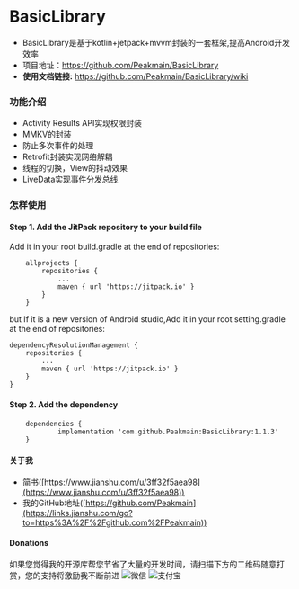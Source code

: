 # BasicLibrary
- BasicLibrary是基于kotlin+jetpack+mvvm封装的一套框架,提高Android开发效率
- 项目地址：https://github.com/Peakmain/BasicLibrary
- **使用文档链接:** https://github.com/Peakmain/BasicLibrary/wiki

### 功能介绍
- Activity Results API实现权限封装
- MMKV的封装
- 防止多次事件的处理
- Retrofit封装实现网络解耦
- 线程的切换，View的抖动效果
- LiveData实现事件分发总线


### 怎样使用
#### Step 1. Add the JitPack repository to your build file

Add it in your root build.gradle at the end of repositories:
```
	allprojects {
		repositories {
			...
			maven { url 'https://jitpack.io' }
		}
	}
```
but If it is a new version of Android studio,Add it in your root setting.gradle at the end of repositories:
```
dependencyResolutionManagement {
    repositories {
        ...
        maven { url 'https://jitpack.io' }
    }
}
```
#### Step 2. Add the dependency
```
	dependencies {
	        implementation 'com.github.Peakmain:BasicLibrary:1.1.3'
	}
```

#### 关于我
- 简书([https://www.jianshu.com/u/3ff32f5aea98](https://www.jianshu.com/u/3ff32f5aea98))
- 我的GitHub地址([https://github.com/Peakmain](https://links.jianshu.com/go?to=https%3A%2F%2Fgithub.com%2FPeakmain))

#### Donations
如果您觉得我的开源库帮您节省了大量的开发时间，请扫描下方的二维码随意打赏，您的支持将激励我不断前进
![微信](https://user-images.githubusercontent.com/26482737/184805287-0561a7e2-da13-4ef4-b367-c5e8672c121d.jpg)
![支付宝](https://user-images.githubusercontent.com/26482737/184805306-f44511a7-7660-4fe1-9f07-305005576c2c.jpg)
